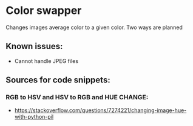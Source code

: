 # Color swapper
 Changes images average color to a given color. Two ways are planned

## Known issues:
- Cannot handle JPEG files

##   Sources for code snippets:
### RGB to HSV and HSV to RGB and HUE CHANGE:
- https://stackoverflow.com/questions/7274221/changing-image-hue-with-python-pil
